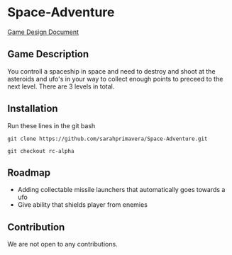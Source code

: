 # Space-Adventure
[Game Design Document](https://docs.google.com/document/d/1JeKZK8N8uvsNjkbIVL_3pwfg6Ke_fuHe6hB5XaQIvAA/edit?usp=sharing)

## Game Description
You controll a spaceship in space and need to destroy and shoot at the asteroids and ufo's in your way to
collect enough points to preceed to the next level. There are 3 levels in total.

## Installation
Run these lines in the git bash

`git clone https://github.com/sarahprimavera/Space-Adventure.git`
 
`git checkout rc-alpha`

## Roadmap
- Adding collectable missile launchers that automatically goes towards a ufo
- Give ability that shields player from enemies

## Contribution
We are not open to any contributions.

